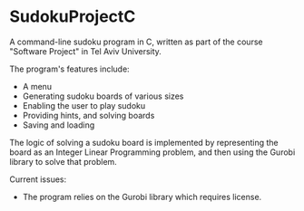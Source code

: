 # SudokuProjectC
A command-line sudoku program in C, written as part of the course "Software Project" in Tel Aviv University.

The program's features include:
- A menu
- Generating sudoku boards of various sizes
- Enabling the user to play sudoku
- Providing hints, and solving boards
- Saving and loading

The logic of solving a sudoku board is implemented by representing the board as an Integer Linear Programming problem, and then using the Gurobi library to solve that problem.

Current issues:
- The program relies on the Gurobi library which requires license.
